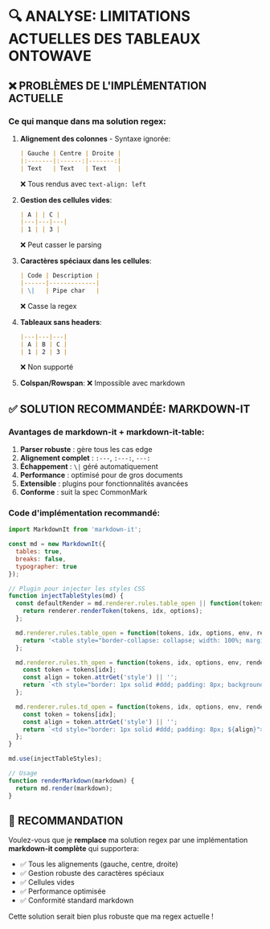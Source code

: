 # 🔍 ANALYSE: LIMITATIONS ACTUELLES DES TABLEAUX ONTOWAVE

## ❌ PROBLÈMES DE L'IMPLÉMENTATION ACTUELLE

### Ce qui manque dans ma solution regex:

1. **Alignement des colonnes** - Syntaxe ignorée:
   ```markdown
   | Gauche | Centre | Droite |
   |:-------|:------:|-------:|
   | Text   | Text   | Text   |
   ```
   ❌ Tous rendus avec `text-align: left`

2. **Gestion des cellules vides**:
   ```markdown
   | A | | C |
   |---|---|---|
   | 1 | | 3 |
   ```
   ❌ Peut casser le parsing

3. **Caractères spéciaux dans les cellules**:
   ```markdown
   | Code | Description |
   |------|-------------|
   | \|   | Pipe char   |
   ```
   ❌ Casse la regex

4. **Tableaux sans headers**:
   ```markdown
   |---|---|---|
   | A | B | C |
   | 1 | 2 | 3 |
   ```
   ❌ Non supporté

5. **Colspan/Rowspan**: ❌ Impossible avec markdown

## ✅ SOLUTION RECOMMANDÉE: MARKDOWN-IT

### Avantages de markdown-it + markdown-it-table:

1. **Parser robuste** : gère tous les cas edge
2. **Alignement complet** : `:---`, `:---:`, `---:`
3. **Échappement** : `\|` géré automatiquement  
4. **Performance** : optimisé pour de gros documents
5. **Extensible** : plugins pour fonctionnalités avancées
6. **Conforme** : suit la spec CommonMark

### Code d'implémentation recommandé:

```javascript
import MarkdownIt from 'markdown-it';

const md = new MarkdownIt({
  tables: true,
  breaks: false,
  typographer: true
});

// Plugin pour injecter les styles CSS
function injectTableStyles(md) {
  const defaultRender = md.renderer.rules.table_open || function(tokens, idx, options, env, renderer) {
    return renderer.renderToken(tokens, idx, options);
  };

  md.renderer.rules.table_open = function(tokens, idx, options, env, renderer) {
    return '<table style="border-collapse: collapse; width: 100%; margin: 16px 0;">';
  };

  md.renderer.rules.th_open = function(tokens, idx, options, env, renderer) {
    const token = tokens[idx];
    const align = token.attrGet('style') || '';
    return `<th style="border: 1px solid #ddd; padding: 8px; background-color: #f2f2f2; font-weight: bold; ${align}">`;
  };

  md.renderer.rules.td_open = function(tokens, idx, options, env, renderer) {
    const token = tokens[idx];
    const align = token.attrGet('style') || '';
    return `<td style="border: 1px solid #ddd; padding: 8px; ${align}">`;
  };
}

md.use(injectTableStyles);

// Usage
function renderMarkdown(markdown) {
  return md.render(markdown);
}
```

## 🎯 RECOMMANDATION

Voulez-vous que je **remplace** ma solution regex par une implémentation **markdown-it complète** qui supportera:

- ✅ Tous les alignements (gauche, centre, droite)
- ✅ Gestion robuste des caractères spéciaux
- ✅ Cellules vides
- ✅ Performance optimisée
- ✅ Conformité standard markdown

Cette solution serait bien plus robuste que ma regex actuelle !